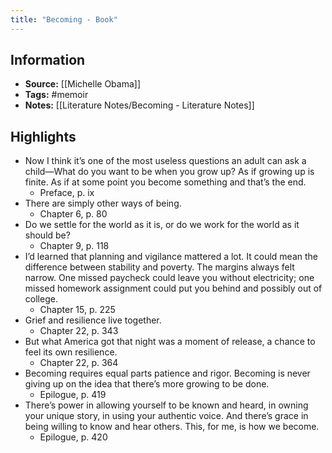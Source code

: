 ```yaml
---
title: "Becoming - Book"
---
```

## Information
- **Source:** [[Michelle Obama]]
- **Tags:** #memoir 
- **Notes:** [[Literature Notes/Becoming - Literature Notes]]

## Highlights
- Now I think it’s one of the most useless questions an adult can ask a child—What do you want to be when you grow up? As if growing up is finite. As if at some point you become something and that’s the end.
    - Preface, p. ix
- There are simply other ways of being.
    - Chapter 6, p. 80
- Do we settle for the world as it is, or do we work for the world as it should be?
    - Chapter 9, p. 118
- I’d learned that planning and vigilance mattered a lot. It could mean the difference between stability and poverty. The margins always felt narrow. One missed paycheck could leave you without electricity; one missed homework assignment could put you behind and possibly out of college.
    - Chapter 15, p. 225
- Grief and resilience live together.
    - Chapter 22, p. 343
- But what America got that night was a moment of release, a chance to feel its own resilience.
    - Chapter 22, p. 364
- Becoming requires equal parts patience and rigor. Becoming is never giving up on the idea that there’s more growing to be done.
    - Epilogue, p. 419
- There’s power in allowing yourself to be known and heard, in owning your unique story, in using your authentic voice. And there’s grace in being willing to know and hear others. This, for me, is how we become.
    - Epilogue, p. 420
